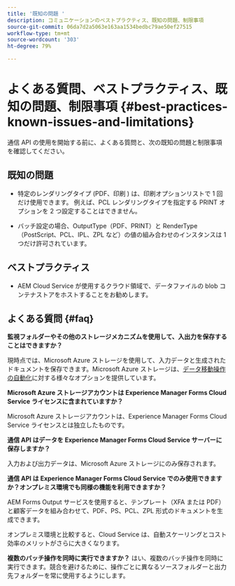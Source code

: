 ```yaml
---
title: '既知の問題 '
description: コミュニケーションのベストプラクティス、既知の問題、制限事項
source-git-commit: 06da7d2a5063e163aa1534bedbc79ae50ef27515
workflow-type: tm+mt
source-wordcount: '303'
ht-degree: 79%

---
```



# よくある質問、ベストプラクティス、既知の問題、制限事項 {#best-practices-known-issues-and-limitations}

通信 API の使用を開始する前に、よくある質問と、次の既知の問題と制限事項を確認してください。

## 既知の問題

- 特定のレンダリングタイプ (PDF、印刷 ) は、印刷オプションリストで 1 回だけ使用できます。 例えば、PCL レンダリングタイプを指定する PRINT オプションを 2 つ設定することはできません。

- バッチ設定の場合、OutputType（PDF、PRINT）と RenderType（PostScript、PCL、IPL、ZPL など）の値の組み合わせのインスタンスは 1 つだけ許可されています。

## ベストプラクティス

- AEM Cloud Service が使用するクラウド領域で、データファイルの blob コンテナストアをホストすることをお勧めします。

## よくある質問  {#faq}

**監視フォルダーやその他のストレージメカニズムを使用して、入出力を保存することはできますか？**

現時点では、Microsoft Azure ストレージを使用して、入力データと生成されたドキュメントを保存できます。Microsoft Azure ストレージは、[データ移動操作の自動化](https://docs.microsoft.com/ja-jp/azure/storage/common/storage-use-azcopy-v10)に対する様々なオプションを提供しています。

**Microsoft Azure ストレージアカウントは Experience Manager Forms Cloud Service ライセンスに含まれていますか？**

Microsoft Azure ストレージアカウントは、Experience Manager Forms Cloud Service ライセンスとは独立したものです。

**通信 API はデータを Experience Manager Forms Cloud Service サーバーに保存しますか？**

入力および出力データは、Microsoft Azure ストレージにのみ保存されます。

**通信 API は Experience Manager Forms Cloud Service でのみ使用できますか？オンプレミス環境でも同様の機能を利用できますか？**

AEM Forms Output サービスを使用すると、テンプレート（XFA または PDF）と顧客データを組み合わせて、PDF、PS、PCL、ZPL 形式のドキュメントを生成できます。

オンプレミス環境と比較すると、Cloud Service は、自動スケーリングとコスト効率のメリットがさらに大きくなります。

<!--**Where is data processed?**

**Who has access to data?**

**Is data encrypted?**

**Where is data hosted?** -->

**複数のバッチ操作を同時に実行できますか？**
はい、複数のバッチ操作を同時に実行できます。競合を避けるために、操作ごとに異なるソースフォルダーと出力先フォルダーを常に使用するようにします。
